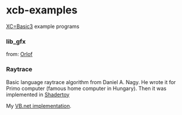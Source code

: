 # xcb-examples
[XC=Basic3](https://github.com/neilsf/xc-basic3) example programs

### lib_gfx 
from: [Orlof](https://github.com/orlof/xcb3-ext)

### Raytrace
Basic language raytrace algorithm from Daniel A. Nagy. He wrote it for Primo computer (famous home computer in Hungary). Then it was implemented in [Shadertoy](https://www.shadertoy.com/view/Xl3fR4)

My [VB.net implementation](https://github.com/Drout/Raytrace).

